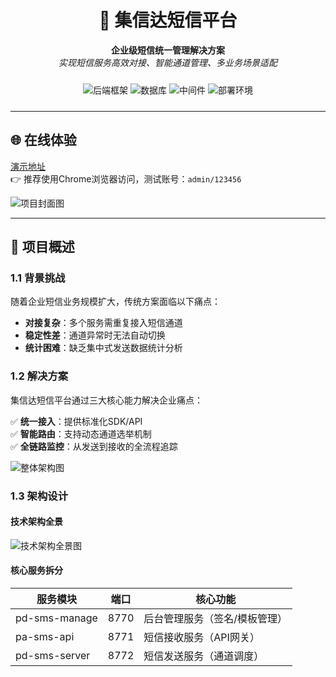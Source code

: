 <!-- 项目标题与徽章 -->
<div align="center">

  # 💬 集信达短信平台  
  **企业级短信统一管理解决方案**  
  *实现短信服务高效对接、智能通道管理、多业务场景适配*

  <!-- 技术栈滚动徽章 -->
  <div style="white-space: nowrap; overflow-x: auto; padding: 10px 0;">
    <img alt="后端框架" src="https://img.shields.io/badge/后端-Spring%20Cloud%20+%20MyBatis--Plus-orange">
    <img alt="数据库" src="https://img.shields.io/badge/数据库-MySQL%20+%20Redis-blueviolet">
    <img alt="中间件" src="https://img.shields.io/badge/中间件-RabbitMQ%20+%20Nacos-yellowgreen">
    <img alt="部署环境" src="https://img.shields.io/badge/部署-Docker%20+%20Sentinel-lightgrey">
  </div>
</div>

---

## 🌐 在线体验  
[演示地址](https://jxd.itheima.net/#/login)  
👉 推荐使用Chrome浏览器访问，测试账号：`admin/123456`

![项目封面图](https://images.gitee.com/uploads/images/2021/0612/010815_689070aa_800553.jpeg "QQ截图20210612010758.jpg")

---

## 📌 项目概述  

### 1.1 背景挑战  
随着企业短信业务规模扩大，传统方案面临以下痛点：

- **对接复杂**：多个服务需重复接入短信通道
- **稳定性差**：通道异常时无法自动切换
- **统计困难**：缺乏集中式发送数据统计分析

### 1.2 解决方案  
集信达短信平台通过三大核心能力解决企业痛点：

✅ **统一接入**：提供标准化SDK/API  
✅ **智能路由**：支持动态通道选举机制  
✅ **全链路监控**：从发送到接收的全流程追踪

![整体架构图](assets/1605854246868.png)

### 1.3 架构设计  
#### 技术架构全景  
![技术架构全景图](assets/2020-08-05_5f2a6b10f361d.png)

#### 核心服务拆分  
| 服务模块       | 端口  | 核心功能                     |
|----------------|-------|------------------------------|
| pd-sms-manage  | 8770  | 后台管理服务（签名/模板管理）|
| pa-sms-api     | 8771  | 短信接收服务（API网关）      |
| pd-sms-server  | 8772  | 短信发送服务（通道调度）     |
